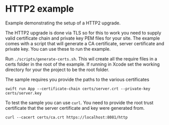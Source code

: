 # HTTP2 example

Example demonstrating the setup of a HTTP2 upgrade. 

The HTTP2 upgrade is done via TLS so for this to work you need to supply valid certificate chain and private key PEM files for your site. The example comes with a script that will generate a CA certificate, server certificate and private key. You can use these to run the example. 

Run `./scripts/generate-certs.sh`. This wil create all the require files in a certs folder in the root of the example. If running in Xcode set the working directory for your the project to be the root folder.  

The sample requires you provide the paths to the various certificates
```
swift run App --certificate-chain certs/server.crt --private-key certs/server.key
```

To test the sample you can use `curl`. You need to provide the root trust certificate that the server certificate and key were generated from.
```
curl --cacert certs/ca.crt https://localhost:8081/http
```
